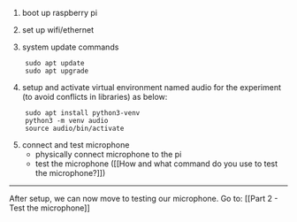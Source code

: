 1. boot up raspberry pi

2. set up wifi/ethernet

3. system update commands
```shell
	sudo apt update
	sudo apt upgrade 
```

4. setup and activate virtual environment named audio for the experiment (to avoid conflicts in libraries) as below:
```shell
	sudo apt install python3-venv
	python3 -m venv audio
	source audio/bin/activate
```

5. connect and test microphone 
	- physically connect microphone to the pi
	- test the microphone ([[How and what command do you use to test the microphone?]])


---
After setup, we can now move to testing our microphone. Go to:
[[Part 2 - Test the microphone]]